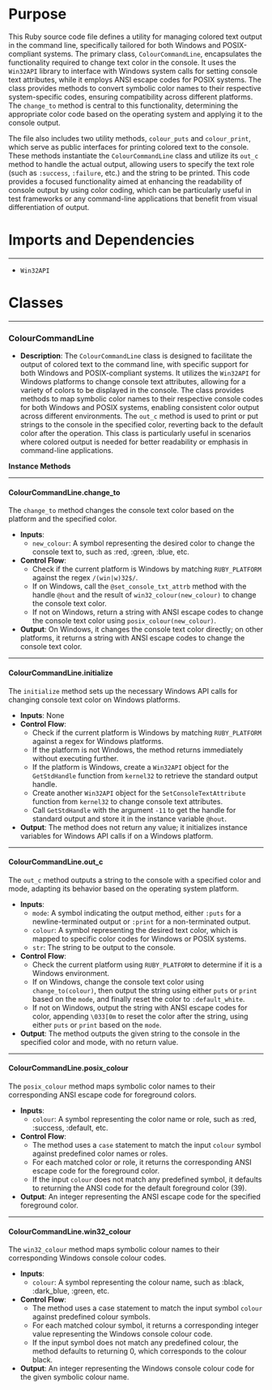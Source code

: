 # Purpose
This Ruby source code file defines a utility for managing colored text output in the command line, specifically tailored for both Windows and POSIX-compliant systems. The primary class, `ColourCommandLine`, encapsulates the functionality required to change text color in the console. It uses the `Win32API` library to interface with Windows system calls for setting console text attributes, while it employs ANSI escape codes for POSIX systems. The class provides methods to convert symbolic color names to their respective system-specific codes, ensuring compatibility across different platforms. The `change_to` method is central to this functionality, determining the appropriate color code based on the operating system and applying it to the console output.

The file also includes two utility methods, `colour_puts` and `colour_print`, which serve as public interfaces for printing colored text to the console. These methods instantiate the `ColourCommandLine` class and utilize its `out_c` method to handle the actual output, allowing users to specify the text role (such as `:success`, `:failure`, etc.) and the string to be printed. This code provides a focused functionality aimed at enhancing the readability of console output by using color coding, which can be particularly useful in test frameworks or any command-line applications that benefit from visual differentiation of output.
# Imports and Dependencies

---
- `Win32API`


# Classes

---
### ColourCommandLine
- **Description**: The `ColourCommandLine` class is designed to facilitate the output of colored text to the command line, with specific support for both Windows and POSIX-compliant systems. It utilizes the `Win32API` for Windows platforms to change console text attributes, allowing for a variety of colors to be displayed in the console. The class provides methods to map symbolic color names to their respective console codes for both Windows and POSIX systems, enabling consistent color output across different environments. The `out_c` method is used to print or put strings to the console in the specified color, reverting back to the default color after the operation. This class is particularly useful in scenarios where colored output is needed for better readability or emphasis in command-line applications.

**Instance Methods**

---
#### ColourCommandLine\.change\_to
The `change_to` method changes the console text color based on the platform and the specified color.
- **Inputs**:
    - `new_colour`: A symbol representing the desired color to change the console text to, such as :red, :green, :blue, etc.
- **Control Flow**:
    - Check if the current platform is Windows by matching `RUBY_PLATFORM` against the regex `/(win|w)32$/`.
    - If on Windows, call the `@set_console_txt_attrb` method with the handle `@hout` and the result of `win32_colour(new_colour)` to change the console text color.
    - If not on Windows, return a string with ANSI escape codes to change the console text color using `posix_colour(new_colour)`.
- **Output**: On Windows, it changes the console text color directly; on other platforms, it returns a string with ANSI escape codes to change the console text color.


---
#### ColourCommandLine\.initialize
The `initialize` method sets up the necessary Windows API calls for changing console text color on Windows platforms.
- **Inputs**: None
- **Control Flow**:
    - Check if the current platform is Windows by matching `RUBY_PLATFORM` against a regex for Windows platforms.
    - If the platform is not Windows, the method returns immediately without executing further.
    - If the platform is Windows, create a `Win32API` object for the `GetStdHandle` function from `kernel32` to retrieve the standard output handle.
    - Create another `Win32API` object for the `SetConsoleTextAttribute` function from `kernel32` to change console text attributes.
    - Call `GetStdHandle` with the argument `-11` to get the handle for standard output and store it in the instance variable `@hout`.
- **Output**: The method does not return any value; it initializes instance variables for Windows API calls if on a Windows platform.


---
#### ColourCommandLine\.out\_c
The `out_c` method outputs a string to the console with a specified color and mode, adapting its behavior based on the operating system platform.
- **Inputs**:
    - `mode`: A symbol indicating the output method, either `:puts` for a newline-terminated output or `:print` for a non-terminated output.
    - `colour`: A symbol representing the desired text color, which is mapped to specific color codes for Windows or POSIX systems.
    - `str`: The string to be output to the console.
- **Control Flow**:
    - Check the current platform using `RUBY_PLATFORM` to determine if it is a Windows environment.
    - If on Windows, change the console text color using `change_to(colour)`, then output the string using either `puts` or `print` based on the `mode`, and finally reset the color to `:default_white`.
    - If not on Windows, output the string with ANSI escape codes for color, appending `\033[0m` to reset the color after the string, using either `puts` or `print` based on the `mode`.
- **Output**: The method outputs the given string to the console in the specified color and mode, with no return value.


---
#### ColourCommandLine\.posix\_colour
The `posix_colour` method maps symbolic color names to their corresponding ANSI escape code for foreground colors.
- **Inputs**:
    - `colour`: A symbol representing the color name or role, such as :red, :success, :default, etc.
- **Control Flow**:
    - The method uses a `case` statement to match the input `colour` symbol against predefined color names or roles.
    - For each matched color or role, it returns the corresponding ANSI escape code for the foreground color.
    - If the input `colour` does not match any predefined symbol, it defaults to returning the ANSI code for the default foreground color (39).
- **Output**: An integer representing the ANSI escape code for the specified foreground color.


---
#### ColourCommandLine\.win32\_colour
The `win32_colour` method maps symbolic colour names to their corresponding Windows console colour codes.
- **Inputs**:
    - `colour`: A symbol representing the colour name, such as :black, :dark_blue, :green, etc.
- **Control Flow**:
    - The method uses a case statement to match the input symbol `colour` against predefined colour symbols.
    - For each matched colour symbol, it returns a corresponding integer value representing the Windows console colour code.
    - If the input symbol does not match any predefined colour, the method defaults to returning 0, which corresponds to the colour black.
- **Output**: An integer representing the Windows console colour code for the given symbolic colour name.



